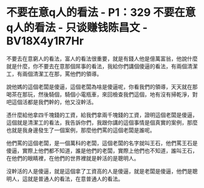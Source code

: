 # 不要在意q人的看法 - P1：329 不要在意q人的看法 - 只谈赚钱陈昌文 - BV18X4y1R7Hr

不要去在意窮人的看法，富人的看法很重要，就是有錢人他是億萬富翁，他說什麼就是什麼，你不要去在意那個屌事的看法，我給你們講個傻逼的看法，有兩個清潔工，有兩個清潔工在那，罵他們的領導。

說他媽的這個老闆是傻逼，這個老闆為啥是傻逼呢，你看我們的領導，天天就在那喝茶在那玩，然後騎個，騎個小電瓶車，來回檢查我們這個，地有沒有掃乾淨，對吧這個活都是我們幹的，他又沒幹活。

憑什麼給他拿四千塊錢的工資，給我們拿兩千塊錢的工資，證明這個老闆是傻逼，這個就是清潔工的看法，我告訴你們，我跟你講的這個事情是個真實的案例，那麼也就是我身邊發生了一個案例，那麼他們罵的這個老闆是誰呢。

他們罵的這個老闆，是一個萬科的老闆，這個老闆的名字就叫王石，他們罵王石是傻逼，實際上他們都不知道，誰是他們的老闆，實際上他們也不知道，誰叫王石，在他們的眼睛裡，在他們的世界裡就是幹活的是聰明人。

沒幹活的人是傻逼，就是這個拿了工資高的人是傻逼，就是老闆是傻逼，他們是聰明人，這就是普通人的看法，在意普通人的看法。

